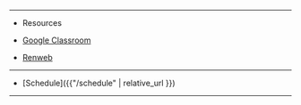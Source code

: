 ***

* Resources

* [Google Classroom](https://google.com)
* [Renweb](https://renweb.com)

***

* [Schedule]({{"/schedule" | relative_url }})

***

<!-- * [**Curriculum**]({{ "/curriculum/index" | relative_url }})
* [Syllabus]({{"/syllabus" | relative_url }})

*** -->
